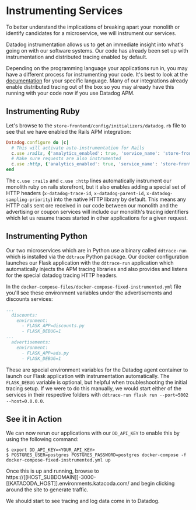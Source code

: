 # Instrumenting Services

To better understand the implications of breaking apart your monolith or identify candidates for a microservice, we will instrument our services.

Datadog instrumentation allows us to get an immediate insight into what's going on with our software systems. Our code has already been set up with instrumentation and distributed tracing enabled by default.

Depending on the programming language your applications run in, you may have a different process for instrumenting your code. It's best to look at the [documentation](https://docs.datadoghq.com/tracing/setup/) for your specific language. Many of our integrations already enable distributed tracing out of the box so you may already have this running with your code now if you use Datadog APM.

## Instrumenting Ruby

Let's browse to the `store-frontend/config/initializers/datadog.rb` file to see that we have enabled the Rails APM integration:

```ruby
Datadog.configure do |c|
  # This will activate auto-instrumentation for Rails
  c.use :rails, {'analytics_enabled': true, 'service_name': 'store-frontend', 'cache_service': 'store-frontend-cache', 'database_service': 'store-frontend-sqlite'}
  # Make sure requests are also instrumented
  c.use :http, {'analytics_enabled': true, 'service_name': 'store-frontend'}
end
```

The `c.use :rails` and `c.use :http` lines automatically instrument our monolith ruby on rails storefront, but it also enables adding a special set of HTTP headers (`x-datadog-trace-id`, `x-datadog-parent-id`, `x-datadog-sampling-priority`) into the native HTTP library by default. This means any HTTP calls sent ore received in our code between our monolith and the advertising or coupon services will include our monolith's tracing identifiers which let us resume traces started in other applications for a given request.

## Instrumenting Python

Our two microservices which are in Python use a binary called `ddtrace-run` which is installed via the `ddtrace` Python package. Our docker configuration launches our Flask application with the `ddtrace-run` application which automatically injects the APM tracing libraries and also provides and listens for the special datadog tracing HTTP headers.

In the `docker-compose-files/docker-compose-fixed-instrumented.yml` file you'll see these environment variables under the advertisements and discounts services:

```yaml
...
  discounts:
    environment:
      - FLASK_APP=discounts.py
      - FLASK_DEBUG=1
...
  advertisements:
    environment:
      - FLASK_APP=ads.py
      - FLASK_DEBUG=1
```

These are special environment variables for the Datadog agent container to launch our Flask application with instrumentation automatically. The `FLASK_DEBUG` variable is optional, but helpful when troubleshooting the initial tracing setup. If we were to do this manually, we would start either of the services in their respective folders with `ddtrace-run flask run --port=5002 --host=0.0.0.0`.

## See it in Action

We can now rerun our applications with our `DD_API_KEY` to enable this by using the following command:

```
$ export DD_API_KEY=<YOUR_API_KEY>
$ POSTGRES_USER=postgres POSTGRES_PASSWORD=postgres docker-compose -f docker-compose-fixed-instrumented.yml up
```

Once this is up and running, browse to https://[[HOST_SUBDOMAIN]]-3000-[[KATACODA_HOST]].environments.katacoda.com/ and begin clicking around the site to generate traffic.

We should start to see tracing and log data come in to Datadog.

